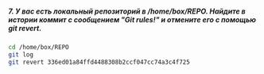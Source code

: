 ##### 7. У вас есть локальный репозиторий  в /home/box/REPO. Найдите  в истории коммит с сообщением "Git rules!" и отмените его с помощью git revert.
```bash
cd /home/box/REPO
git log
git revert 336ed01a84ffd4488308b2ccf047cc74a3c4f725
```
